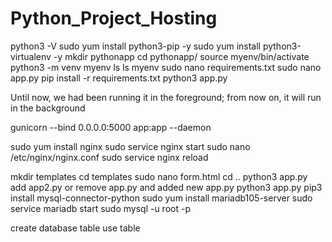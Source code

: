 # Python_Project_Hosting














python3 -V
sudo yum install python3-pip -y
sudo yum install python3-virtualenv -y
mkdir pythonapp
cd pythonapp/
source myenv/bin/activate
python3 -m venv myenv
ls
ls myenv
 sudo nano requirements.txt
 sudo nano app.py
  pip install -r requirements.txt
  python3 app.py

  Until now, we had been running it in the foreground; from now on, it will run in the background

  gunicorn --bind 0.0.0.0:5000 app:app --daemon

  sudo yum install nginx
  sudo service nginx start
   sudo nano /etc/nginx/nginx.conf
   sudo service nginx reload

   mkdir templates
   cd templates
   sudo nano form.html
   cd ..
   python3 app.py
   add app2.py or remove app.py and added new app.py
   python3 app.py
   pip3 install mysql-connector-python
   sudo yum install mariadb105-server
   sudo service mariadb start
   sudo mysql -u root -p

   create database table
   use table
   
